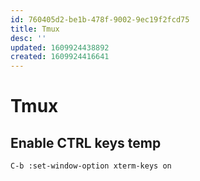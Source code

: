 ```yaml
---
id: 760405d2-be1b-478f-9002-9ec19f2fcd75
title: Tmux
desc: ''
updated: 1609924438892
created: 1609924416641
---
```


# Tmux

## Enable CTRL keys temp
```sh
C-b :set-window-option xterm-keys on
```